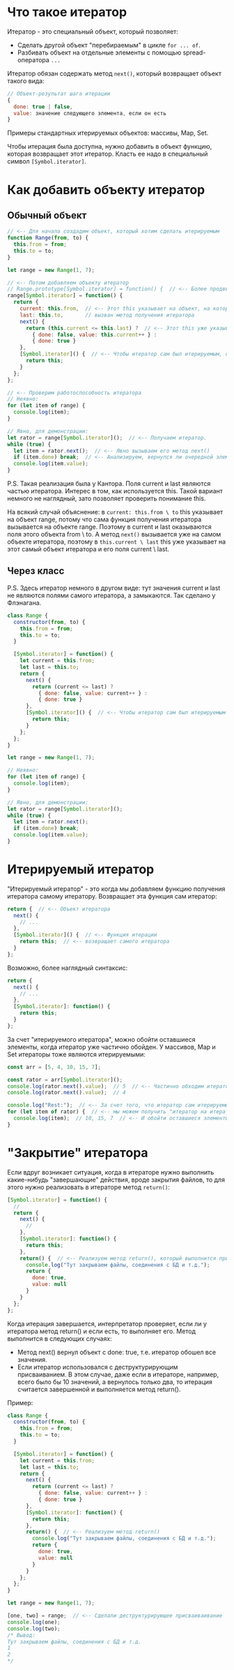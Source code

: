 # Что такое итератор

Итератор - это специальный объект, который позволяет:

* Сделать другой объект "перебираемым" в цикле `for ... of`. 
* Разбивать объект на отдельные элементы с помощью spread-оператора `...`

Итератор обязан содержать метод `next()`, который возвращает объект такого вида:

```javascript
// Объект-результат шага итерации
{
  done: true | false,
  value: значение следующего элемента, если он есть
}
```

Примеры стандартных итерируемых объектов: массивы, Map, Set.

Чтобы итерация была доступна, нужно добавить в объект функцию, которая возвращает этот итератор. Класть ее надо в специальный символ `[Symbol.iterator]`.

# Как добавить объекту итератор

## Обычный объект

```javascript
// <-- Для начала создадим объект, который хотим сделать итерируемым
function Range(from, to) {
  this.from = from;
  this.to = to;
}

let range = new Range(1, 7);

// <-- Потом добавляем объекту итератор
// Range.prototype[Symbol.iterator] = function() {  // <-- Более продвинутая версия добавления
range[Symbol.iterator] = function() {
  return {
    current: this.from,  // <-- Этот this указывает на объект, на котором
    last: this.to,       // вызван метод получения итератора
    next() {
      return (this.current <= this.last) ?  // <-- Этот this уже указывает на сам итератор
        { done: false, value: this.current++ } :
        { done: true }
    },
    [Symbol.iterator]() {  // <-- Чтобы итератор сам был итерируемым, объяснения см. в отдельном разделе
      return this;
    }
  };
};

// <-- Проверим работоспособность итератора
// Неявно:
for (let item of range) {
  console.log(item);
}

// Явно, для демонстрации:
let rator = range[Symbol.iterator]();  // <-- Получаем итератор.
while (true) {
  let item = rator.next();  // <-- Явно вызываем его метод next()
  if (item.done) break;  // <-- Анализируем, вернулся ли очередной элемент.
  console.log(item.value);
}
```

P.S. Такая реализация была у Кантора. Поля current и last являются частью итератора. Интерес в том, как используется this. Такой вариант немного не наглядный, зато позволяет проверить понимание this.

На всякий случай объяснение: в `current: this.from \ to` this указывает на объект range, потому что сама функция получения итератора вызывается на объекте range. Поэтому в current и last оказываются поля этого объекта from \ to. А метод `next()` вызывается уже на самом объекте итератора, поэтому в `this.current \ last` this уже указывает на этот самый объект итератора и его поля current \ last.

## Через класс

P.S. Здесь итератор немного в другом виде: тут значения current и last не являются полями самого итератора, а замыкаются. Так сделано у Флэнагана.

```javascript
class Range {
  constructor(from, to) {
    this.from = from;
    this.to = to;
  }

  [Symbol.iterator] = function() {
    let current = this.from;
    let last = this.to;
    return {
      next() {
        return (current <= last) ?
          { done: false, value: current++ } :
          { done: true }
      },
      [Symbol.iterator]() {  // <-- Чтобы итератор сам был итерируемым
        return this;
      }
    };
  };
}

let range = new Range(1, 7);

// Неявно:
for (let item of range) {
  console.log(item);
}

// Явно, для демонстрации:
let rator = range[Symbol.iterator]();
while (true) {
  let item = rator.next();
  if (item.done) break;
  console.log(item.value);
}
```

# Итерируемый итератор

"Итерируемый итератор" - это когда мы добавляем функцию получения итератора самому итератору. Возвращает эта функция сам итератор:

```javascript
return {  // <-- Объект итератора
  next() {
    // ...
  },
  [Symbol.iterator]() {  // <-- Функция итерации
    return this;  // <-- возвращает самого итератора
  }
};
```

Возможно, более наглядный синтаксис:

```javascript
return {
  next() {
    // ...
  },
  [Symbol.iterator]: function() { 
    return this; 
  }
};
```

За счет "итерируемого итератора", можно обойти оставшиеся элементы, когда итератор уже частично обойден. У массивов, Map и Set итераторы тоже являются итерируемыми:

```javascript
const arr = [5, 4, 10, 15, 7];

const rator = arr[Symbol.iterator]();
console.log(rator.next().value);  // 5  // <-- Частично обходим итератор
console.log(rator.next().value);  // 4

console.log("Rest:");  // <-- За счет того, что итератор сам итерируемый
for (let item of rator) {  // <-- мы можем получить "итератор на итераторе"
  console.log(item);  // 10, 15, 7  // <-- И обойти оставшиеся элементы
}
```

# "Закрытие" итератора

Если вдруг возникает ситуация, когда в итераторе нужно выполнить какие-нибудь "завершающие" действия, вроде закрытия файлов, то для этого нужно реализовать в итераторе метод `return()`:

```javascript
[Symbol.iterator] = function() {
  //
  return {
    next() {
      //
    },
    [Symbol.iterator]: function() { 
      return this; 
    },
    return() {  // <-- Реализуем метод return(), который выполнится при завершении итератора
      console.log("Тут закрываем файлы, соединения с БД и т.д.");
      return {
        done: true,
        value: null
      }
    }
  };
};
```

Когда итерация завершается, интерпретатор проверяет, если ли у итератора метод return() и если есть, то выполняет его. Метод выполнится в следующих случаях:

* Метод next() вернул объект с done: true, т.е. итератор обошел все значения.
* Если итератор использовался с деструктурирующим присваиванием. В этом случае, даже если в итераторе, например, всего было бы 10 значений, а вернулось только два, то итерация считается завершенной и выполняется метод return().

Пример:

```javascript
class Range {
  constructor(from, to) {
    this.from = from;
    this.to = to;
  }

  [Symbol.iterator] = function() {
    let current = this.from;
    let last = this.to;
    return {
      next() {
        return (current <= last) ?
          { done: false, value: current++ } :
          { done: true }
      },
      [Symbol.iterator]: function() { 
        return this; 
      },
      return() {  // <-- Реализуем метод return()
        console.log("Тут закрываем файлы, соединения с БД и т.д.");
        return {
          done: true,
          value: null
        }
      }
    };
  };
}

let range = new Range(1, 7);

[one, two] = range;  // <-- Сделали деструктурирующее присваиваивание
console.log(one);
console.log(two);
/* Вывод:
Тут закрываем файлы, соединения с БД и т.д.
1
2
*/
```

